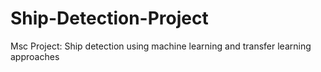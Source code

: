 # Ship-Detection-Project
Msc Project: Ship detection using machine learning and transfer learning approaches
